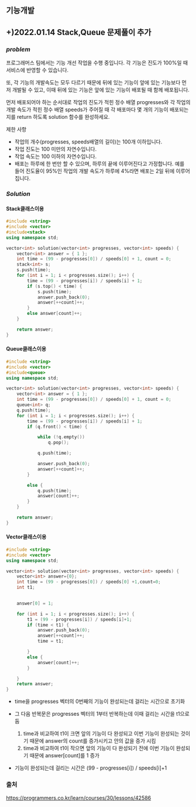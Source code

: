## 기능개발

## **+)2022.01.14 Stack,Queue 문제풀이 추가**

### ***problem***
프로그래머스 팀에서는 기능 개선 작업을 수행 중입니다. 각 기능은 진도가 100%일 때 서비스에 반영할 수 있습니다.

또, 각 기능의 개발속도는 모두 다르기 때문에 뒤에 있는 기능이 앞에 있는 기능보다 먼저 개발될 수 있고, 이때 뒤에 있는 기능은 앞에 있는 기능이 배포될 때 함께 배포됩니다.

먼저 배포되어야 하는 순서대로 작업의 진도가 적힌 정수 배열 progresses와 각 작업의 개발 속도가 적힌 정수 배열 speeds가 주어질 때 각 배포마다 몇 개의 기능이 배포되는지를 return 하도록 solution 함수를 완성하세요.

제한 사항
- 작업의 개수(progresses, speeds배열의 길이)는 100개 이하입니다.
- 작업 진도는 100 미만의 자연수입니다.
- 작업 속도는 100 이하의 자연수입니다.
- 배포는 하루에 한 번만 할 수 있으며, 하루의 끝에 이루어진다고 가정합니다. 예를 들어 진도율이 95%인 작업의 개발 속도가 하루에 4%라면 배포는 2일 뒤에 이루어집니다.


### ***Solution***

#### **Stack클래스이용**
```c++
#include <string>
#include <vector>
#include<stack>
using namespace std;

vector<int> solution(vector<int> progresses, vector<int> speeds) {
	vector<int> answer = { 1 };
	int time = (99 - progresses[0]) / speeds[0] + 1, count = 0;
	stack<int> s;
	s.push(time);
	for (int i = 1; i < progresses.size(); i++) {
		time = (99 - progresses[i]) / speeds[i] + 1;
		if (s.top() < time) {
			s.push(time);
			answer.push_back(0);
			answer[++count]++;
		}
		else answer[count]++;
	}

	return answer;
}
```
#### **Queue클래스이용**
```c++
#include <string>
#include <vector>
#include<queue>
using namespace std;

vector<int> solution(vector<int> progresses, vector<int> speeds) {
	vector<int> answer = { 1 };
	int time = (99 - progresses[0]) / speeds[0] + 1, count = 0;
	queue<int> q;
	q.push(time);
	for (int i = 1; i < progresses.size(); i++) {
		time = (99 - progresses[i]) / speeds[i] + 1;
		if (q.front() < time) {

			while (!q.empty())
				q.pop();

			q.push(time);

			answer.push_back(0);
			answer[++count]++;
		}

		else {
			q.push(time);
			answer[count]++;
		}
	}

	return answer;
}
```

#### **Vector클래스이용**
```c++
#include <string>
#include <vector>
using namespace std;

vector<int> solution(vector<int> progresses, vector<int> speeds) {
    vector<int> answer={0};
    int time = (99 - progresses[0]) / speeds[0] +1,count=0;
    int t1;
    

    answer[0] = 1;

    for (int i = 1; i < progresses.size(); i++) {
        t1 = (99 - progresses[i]) / speeds[i]+1;
        if (time < t1) {
            answer.push_back(0);
            answer[++count]++;
            time = t1;

        }
        else {
            answer[count]++;
        }

    }
    return answer;
}

```

- time을 progresses 벡터의 0번째의 기능이 완성되는데 걸리는 시간으로 초기화
- 그 다음 반복문은  progresses 벡터의 1부터 반복하는데 이때 걸리는 시간을 t1으로 둠
    1. time과 비교하여 t1이 크면 앞의 기능이 다 완성되고 이번 기능이 완성되는 것이기 때문에 answer의 count를 증가시키고 안의 값을 증가 시킴
    2. time과 비교하여 t1이 작으면 앞의 기능이 다 완성되기 전에 이번 기능이 완성되기 때문에 answer[count]를 1 증가

- 기능이 완성되는데 걸리는 시간은 (99 - progresses[i]) / speeds[i]+1

### 출처
https://programmers.co.kr/learn/courses/30/lessons/42586